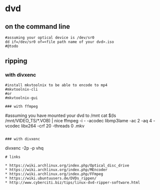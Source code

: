 # dvd

## on the command line

```
#assuming your optical device is /dev/sr0
dd if=/dev/sr0 of=<file path name of your dvd>.iso
#@todo
```

## ripping

### with divxenc

```
#install mkvtoolnix to be able to encode to mp4
#mkvtoolnix-cli
#or
#mkvtoolnix-gui

### with ffmpeg

```
#assuming you have mounted your dvd to /mnt
cat $(ls /mnt/VIDEO_TS/*.VOB) | nice ffmpeg -i - -acodec libmp3lame -ac 2 -aq 4 -vcodec libx264 -crf 20 -threads 0 <your file name>.mkv
```

### with divxenc

```
divxenc -2p -p vhq
```
# links

* https://wiki.archlinux.org/index.php/Optical_disc_drive
* https://wiki.archlinux.org/index.php/MEncoder
* https://wiki.archlinux.org/index.php/FFmpeg
* https://wiki.ubuntuusers.de/DVDs_rippen/
* http://www.cyberciti.biz/tips/linux-dvd-ripper-software.html
